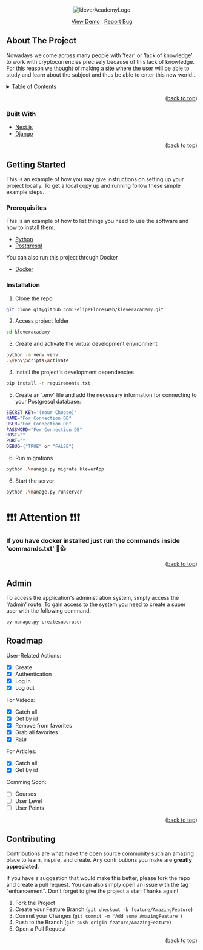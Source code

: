 


<div id="top"></div>
<!--
*** Thanks for checking out the Best-README-Template. If you have a suggestion
*** that would make this better, please fork the repo and create a pull request
*** or simply open an issue with the tag "enhancement".
*** Don't forget to give the project a star!
*** Thanks again! Now go create something AMAZING! :D
-->



<!-- PROJECT SHIELDS -->
<!--
*** I'm using markdown "reference style" links for readability.

<!-- PROJECT LOGO -->
<br />
<div align="center">
  

![kleverAcademyLogo](https://user-images.githubusercontent.com/78596051/176555372-5de3dd88-6cba-499e-bdc5-2d841f9a7060.png)


  <p align="center">
    <a href="https://klever-academy.netlify.app/">View Demo</a>
    ·
    <a href="https://github.com/FelipeFloresWeb/kleveracademy/issues">Report Bug</a>
  </p>
</div>







<!-- ABOUT THE PROJECT -->
## About The Project


Nowadays we come across many people with 'fear' or 'lack of knowledge' to work with cryptocurrencies precisely because of this lack of knowledge. For this reason we thought of making a site where the user will be able to study and learn about the subject and thus be able to enter this new world...


<!-- TABLE OF CONTENTS -->
<details>
  <summary>Table of Contents</summary>
  <ol>
    <li>
      <a href="#about-the-project">About The Project</a>
      <ul>
        <li><a href="#built-with">Built With</a></li>
      </ul>
    </li>
    <li>
      <a href="#getting-started">Getting Started</a>
      <ul>
        <li><a href="#prerequisites">Prerequisites</a></li>
        <li><a href="#installation">Installation</a></li>
      </ul>
    </li>
    <li><a href="#roadmap">Roadmap</a></li>
    <li><a href="#contributing">Contributing</a></li>
  </ol>
</details>

<p align="right">(<a href="#top">back to top</a>)</p>



### Built With

* [Next.js](https://nextjs.org/)
* [Django](https://www.django-rest-framework.org/)

<p align="right">(<a href="#top">back to top</a>)</p>

<!-- GETTING STARTED -->
## Getting Started

This is an example of how you may give instructions on setting up your project locally.
To get a local copy up and running follow these simple example steps.

### Prerequisites

This is an example of how to list things you need to use the software and how to install them.

* [Python](https://www.python.org/downloads/)
* [Postgresql](https://www.postgresql.org/)
<p>You can also run this project through Docker</p>

* [Docker](https://www.docker.com/)

### Installation

1. Clone the repo
 ```sh
 git clone git@github.com:FelipeFloresWeb/kleveracademy.git
 ```

2. Access project folder
 ```sh
 cd kleveracademy
 ```

3. Create and activate the virtual development environment
 ```sh
 python -m venv venv.
 .\venv\Scripts\activate 
 ```

 4. Install the project's development dependencies
 ```sh
 pip install -r requirements.txt
 ```
 
 5. Create an '.env' file and add the necessary information for connecting to your Postgresql database:
 ```sh
 SECRET_KEY='(Your Choose)'
 NAME="For Connection DB"
 USER="For Connection DB"
 PASSWORD="For Connection DB"
 HOST=""
 PORT=""
 DEBUG=("TRUE" or "FALSE")
 ```
 
 6. Run migrations
 ```sh
 python .\manage.py migrate kleverApp
 ```
 
 6. Start the server
 ```sh
 python .\manage.py runserver
 ```
   
# ❗❗❗ Attention ❗❗❗
###  If you have docker installed just run the commands inside 'commands.txt' 🙂👍
 

<p align="right">(<a href="#top">back to top</a>)</p>

<!-- ADMIN -->
## Admin
To access the application's administration system, simply access the '/admin' route.
To gain access to the system you need to create a super user with the following command:

 ```sh
py manage.py createsuperuser
 ```

<!-- ROADMAP -->
## Roadmap

User-Related Actions:
- [x] Create
- [x] Authentication
- [x] Log in
- [x] Log out

For Vídeos:
- [x] Catch all
- [x] Get by id
- [x] Remove from favorites
- [x] Grab all favorites
- [x] Rate

For Articles:
- [x] Catch all
- [x] Get by id

Comming Soon:
- [ ] Courses
- [ ] User Level
- [ ] User Points

<p align="right">(<a href="#top">back to top</a>)</p>



<!-- CONTRIBUTING -->
## Contributing

Contributions are what make the open source community such an amazing place to learn, inspire, and create. Any contributions you make are **greatly appreciated**.

If you have a suggestion that would make this better, please fork the repo and create a pull request. You can also simply open an issue with the tag "enhancement".
Don't forget to give the project a star! Thanks again!

1. Fork the Project
2. Create your Feature Branch (`git checkout -b feature/AmazingFeature`)
3. Commit your Changes (`git commit -m 'Add some AmazingFeature'`)
4. Push to the Branch (`git push origin feature/AmazingFeature`)
5. Open a Pull Request

<p align="right">(<a href="#top">back to top</a>)</p>
